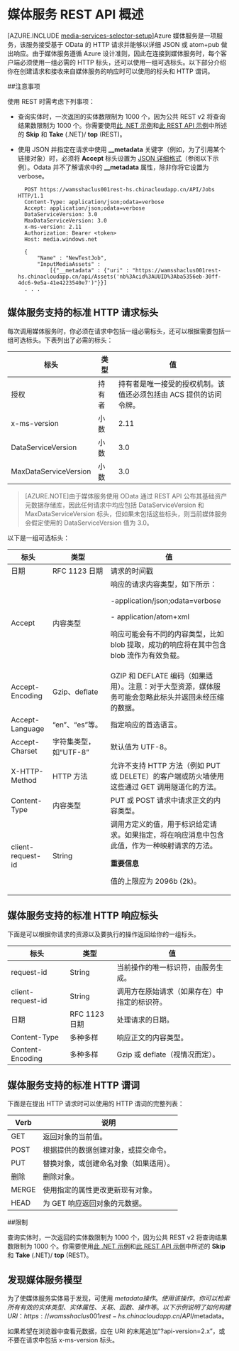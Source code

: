 <properties 
	pageTitle="媒体服务 REST API 概述 - Azure" 
	description="媒体服务 REST API 概述" 
	services="media-services" 
	documentationCenter="" 
	authors="Juliako" 
	manager="erikre" 
	editor=""/>  

<tags
	ms.service="media-services"
	ms.date="06/22/2016"
	wacn.date="08/22/2016"/>



# 媒体服务 REST API 概述 

[AZURE.INCLUDE [media-services-selector-setup](../../includes/media-services-selector-setup.md)]Azure 媒体服务是一项服务，该服务接受基于 OData 的 HTTP 请求并能够以详细 JSON 或 atom+pub 做出响应。由于媒体服务遵循 Azure 设计准则，因此在连接到媒体服务时，每个客户端必须使用一组必需的 HTTP 标头，还可以使用一组可选标头。以下部分介绍你在创建请求和接收来自媒体服务的响应时可以使用的标头和 HTTP 谓词。

##注意事项 

使用 REST 时需考虑下列事项：

- 查询实体时，一次返回的实体数限制为 1000 个，因为公共 REST v2 将查询结果数限制为 1000 个。你需要使用[此 .NET 示例](/documentation/articles/media-services-dotnet-manage-entities/#enumerating-through-large-collections-of-entities)和[此 REST API 示例](/documentation/articles/media-services-rest-manage-entities/#enumerating-through-large-collections-of-entities)中所述的 **Skip** 和 **Take** (.NET)/ **top** (REST)。

- 使用 JSON 并指定在请求中使用 **__metadata** 关键字（例如，为了引用某个链接对象）时，必须将 **Accept** 标头设置为 [JSON 详细格式](http://www.odata.org/documentation/odata-version-3-0/json-verbose-format/)（参阅以下示例）。Odata 并不了解请求中的 **__metadata** 属性，除非你将它设置为 verbose。

		POST https://wamsshaclus001rest-hs.chinacloudapp.cn/API/Jobs HTTP/1.1
		Content-Type: application/json;odata=verbose
		Accept: application/json;odata=verbose
		DataServiceVersion: 3.0
		MaxDataServiceVersion: 3.0
		x-ms-version: 2.11
		Authorization: Bearer <token> 
		Host: media.windows.net
		
		{
			"Name" : "NewTestJob", 
			"InputMediaAssets" : 
				[{"__metadata" : {"uri" : "https://wamsshaclus001rest-hs.chinacloudapp.cn/api/Assets('nb%3Acid%3AUUID%3Aba5356eb-30ff-4dc6-9e5a-41e4223540e7')"}}]
		. . . 
		

## 媒体服务支持的标准 HTTP 请求标头

每次调用媒体服务时，你必须在请求中包括一组必需标头，还可以根据需要包括一组可选标头。下表列出了必需的标头：


标头|类型|值
---|---|---
授权|持有者|持有者是唯一接受的授权机制。该值还必须包括由 ACS 提供的访问令牌。
x-ms-version|小数|2.11
DataServiceVersion|小数|3.0
MaxDataServiceVersion|小数|3.0



>[AZURE.NOTE]由于媒体服务使用 OData 通过 REST API 公布其基础资产元数据存储库，因此任何请求中均应包括 DataServiceVersion 和 MaxDataServiceVersion 标头，但如果未包括这些标头，则当前媒体服务会假定使用的 DataServiceVersion 值为 3.0。

以下是一组可选标头：

标头|类型|值
---|---|---
日期|RFC 1123 日期|请求的时间戳
Accept|内容类型|响应的请求内容类型，如下所示：<p> -application/json;odata=verbose<p> - application/atom+xml<p> 响应可能会有不同的内容类型，比如 blob 提取，成功的响应将在其中包含 blob 流作为有效负载。
Accept-Encoding|Gzip、deflate|GZIP 和 DEFLATE 编码（如果适用）。注意：对于大型资源，媒体服务可能会忽略此标头并返回未经压缩的数据。
Accept-Language|“en”、“es”等。|指定响应的首选语言。
Accept-Charset|字符集类型，如“UTF-8”|默认值为 UTF-8。
X-HTTP-Method|HTTP 方法|允许不支持 HTTP 方法（例如 PUT 或 DELETE）的客户端或防火墙使用这些通过 GET 调用隧道化的方法。
Content-Type|内容类型|PUT 或 POST 请求中请求正文的内容类型。
client-request-id|String|调用方定义的值，用于标识给定请求。如果指定，将在响应消息中包含此值，作为一种映射请求的方法。<p><p>**重要信息**<p>值的上限应为 2096b (2k)。

## 媒体服务支持的标准 HTTP 响应标头

下面是可以根据你请求的资源以及要执行的操作返回给你的一组标头。


标头|类型|值
---|---|---
request-id|String|当前操作的唯一标识符，由服务生成。
client-request-id|String|调用方在原始请求（如果存在）中指定的标识符。
日期|RFC 1123 日期|处理请求的日期。
Content-Type|多种多样|响应正文的内容类型。
Content-Encoding|多种多样|Gzip 或 deflate（视情况而定）。


## 媒体服务支持的标准 HTTP 谓词

下面是在提出 HTTP 请求时可以使用的 HTTP 谓词的完整列表：


Verb|说明
---|---
GET|返回对象的当前值。
POST|根据提供的数据创建对象，或提交命令。
PUT|替换对象，或创建命名对象（如果适用）。
删除|删除对象。
MERGE|使用指定的属性更改更新现有对象。
HEAD|为 GET 响应返回对象的元数据。

##限制

查询实体时，一次返回的实体数限制为 1000 个，因为公共 REST v2 将查询结果数限制为 1000 个。你需要使用[此 .NET 示例](/documentation/articles/media-services-dotnet-manage-entities/#enumerating-through-large-collections-of-entities)和[此 REST API 示例](/documentation/articles/media-services-rest-manage-entities/#enumerating-through-large-collections-of-entities)中所述的 **Skip** 和 **Take** (.NET)/ **top** (REST)。


## 发现媒体服务模型

为了使媒体服务实体易于发现，可使用 $metadata 操作。使用该操作，你可以检索所有有效的实体类型、实体属性、关联、函数、操作等。以下示例说明了如何构建 URI：https://wamsshaclus001rest-hs.chinacloudapp.cn/API/$metadata。

如果希望在浏览器中查看元数据，应在 URI 的末尾追加“?api-version=2.x”，或不要在请求中包括 x-ms-version 标头。



  [Azure Management Portal]: http://manage.windowsazure.cn/



 

<!---HONumber=Mooncake_0815_2016-->